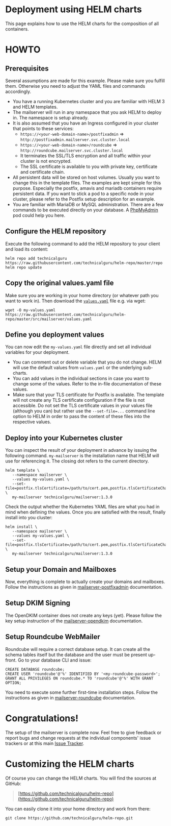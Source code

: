 # Deployment using HELM charts

This page explains how to use the HELM charts for the composition of all containers.

# HOWTO

## Prerequisites

Several assumptions are made for this example. Please make sure you fulfill them. Otherwise you need to adjust the
YAML files and commands accordingly.
* You have a running Kubernetes cluster and you are familiar with HELM 3 and HELM templates.
* The mailserver will run in any namespace that you ask HELM to deploy in. The namespace is setup already.
* It is also assumed that you have an Ingress configured in your cluster that points to these services:
    * `https://<your-web-domain-name>/postfixadmin` => `http://postfixadmin.mailserver.svc.cluster.local`
    * `https://<your-web-domain-name>/roundcube` => `http://roundcube.mailserver.svc.cluster.local`
    * It terminates the SSL/TLS encryption and all traffic within your cluster is not encrypted.
    * The SSL certificate is available to you with private key, certificate and certificate chain.
* All persistent data will be stored on host volumes. Usually you want to change this in the template files. The
  examples are kept simple for this purpose. Especially the postfix, amavis and mariadb containers require
  persistent data. If you want to stick a pod to a specific node in your cluster, please refer to the
  Postfix setup description for an example.
* You are familiar with MariaDB or MySQL administration. There are a few commands to be executed directly
  on your database. A [PhpMyAdmin](https://hub.docker.com/r/phpmyadmin/phpmyadmin/) pod could help you here.

## Configure the HELM repository

Execute the following command to add the HELM repository to your client and load its content:

```
helm repo add technicalguru https://raw.githubusercontent.com/technicalguru/helm-repo/master/repo
helm repo update
```

## Copy the original values.yaml file

Make sure you are working in your home directory (or whatever path you want to work in). Then download
the [`values.yaml`](https://raw.githubusercontent.com/technicalguru/helm-repo/master/src/mailserver/values.yaml) file e.g. via wget:

```
wget -O my-values.yaml https://raw.githubusercontent.com/technicalguru/helm-repo/master/src/mailserver/values.yaml
```

## Define you deployment values

You can now edit the `my-values.yaml` file directly and set all individual variables for your deployment.

* You can comment out or delete variable that you do not change. HELM will use the default values from `values.yaml`
  or the underlying sub-charts.
* You can add values in the individual sections in case you want to change some of the values. Refer to
  the in-file documentation of these values.
* Make sure that your TLS certificate for Postfix is available. The template will not create any TLS certificate
  configuration if the file is not accessible. Do not set the TLS certificate values in your values file (although you can)
  but rather use the `--set-file=...` command line option to HELM in order to pass the content of these files into the
  respective values.

## Deploy into your Kubernetes cluster

You can inspect the result of your deployment in advance by issuing the following command. `my-mailserver` 
is the installation name that HELM will use for referencing it. The closing dot refers to the current
directory.

```
helm template \
   --namespace mailserver \
   --values my-values.yaml \
   --set-file=postfix.tlsCertificate=/path/to/cert.pem,postfix.tlsCertificateChain=/path/to/fullchain.pem,postfix.tlsKey=/path/to/privkey.pem \
   my-mailserver technicalguru/mailserver:1.3.0
```

Check the output whether the Kubernetes YAML files are what you had in mind when defining the values.
Once you are satisfied with the result, finally install into you cluster:

```
helm install \
   --namespace mailserver \
   --values my-values.yaml \
   --set-file=postfix.tlsCertificate=/path/to/cert.pem,postfix.tlsCertificateChain=/path/to/fullchain.pem,postfix.tlsKey=/path/to/privke.pem \
   my-mailserver technicalguru/mailserver:1.3.0
```

## Setup your Domain and  Mailboxes

Now, everything is complete to actually create your domains and mailboxes. Follow the instructions as given in
[mailserver-postfixadmin](https://github.com/technicalguru/docker-mailserver-postfixadmin) documentation.

## Setup DKIM Signing

The OpenDKIM container does not create any keys (yet). Please follow the key setup instruction of the 
[mailserver-opendkim](https://github.com/technicalguru/docker-mailserver-opendkim) documentation.

## Setup Roundcube WebMailer

Roundcube will require a correct database setup. It can create all the schema tables itself but the database
and the user must be present up-front. Go to your database CLI and issue:

```
CREATE DATABASE roundcube;
CREATE USER 'roundcube'@'%' IDENTIFIED BY '<my-roundcube-password>';
GRANT ALL PRIVILEGES ON roundcube.* TO 'roundcube'@'%' WITH GRANT OPTION;
```

You need to execute some further first-time installation steps. Follow the instructions as given in
[mailserver-roundcube](https://github.com/technicalguru/docker-mailserver-roundcube) documentation.

# Congratulations!

The setup of the mailserver is complete now. Feel free to give feedback or report bugs and change requests
at the individual components' issue trackers or at this main [Issue Tracker](https://github.com/technicalguru/docker-mailserver/issues).

# Customizing the HELM charts

Of course you can change the HELM charts. You will find the sources at GitHub:

> [https://github.com/technicalguru/helm-repo](https://github.com/technicalguru/helm-repo)

You can easily clone it into your home directory and work from there:

```
git clone https://github.com/technicalguru/helm-repo.git
```

